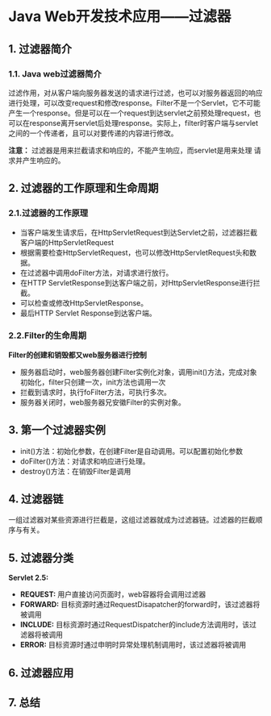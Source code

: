 # Java Web开发技术应用——过滤器
## 1. 过滤器简介

### 1.1. Java web过滤器简介
过滤作用，对从客户端向服务器发送的请求进行过滤，也可以对服务器返回的响应进行处理，可以改变request和修改response。Filter不是一个Servlet，它不可能产生一个response。但是可以在一个request到达servlet之前预处理request，也可以在response离开servlet后处理response。实际上，filter时客户端与servlet之间的一个传递者，且可以对要传递的内容进行修改。

**注意：** 过滤器是用来拦截请求和响应的，不能产生响应，而servlet是用来处理 请求并产生响应的。

## 2. 过滤器的工作原理和生命周期
### 2.1.过滤器的工作原理
* 当客户端发生请求后，在HttpServletRequest到达Servlet之前，过滤器拦截客户端的HttpServletRequest
* 根据需要检查HttpServletRequest，也可以修改HttpServletRequest头和数据。
* 在过滤器中调用doFilter方法，对请求进行放行。
* 在HTTP ServletResponse到达客户端之前，对HttpServletResponse进行拦截。
* 可以检查或修改HttpServletResponse。
* 最后HTTP Servlet Response到达客户端。

### 2.2.Filter的生命周期
**Filter的创建和销毁都又web服务器进行控制**

* 服务器启动时，web服务器创建Filter实例化对象，调用init()方法，完成对象初始化，filter只创建一次，init方法也调用一次
* 拦截到请求时，执行foFilter方法，可执行多次。
* 服务器关闭时，web服务器兄安徽Filter的实例对象。


## 3. 第一个过滤器实例
* init()方法：初始化参数，在创建Filter是自动调用。可以配置初始化参数
* doFilter()方法：对请求和响应进行处理。
* destroy()方法：在销毁Filter是调用


## 4. 过滤器链
一组过滤器对某些资源进行拦截是，这组过滤器就成为过滤器链。过滤器的拦截顺序与<filter-mapping>有关。


## 5. 过滤器分类
**Servlet 2.5:**
* **REQUEST:** 用户直接访问页面时，web容器将会调用过滤器
* **FORWARD:** 目标资源时通过RequestDisapatcher的forward时，该过滤器将被调用
* **INCLUDE:** 目标资源时通过RequestDispatcher的include方法调用时，该过滤器将被调用
* **ERROR:** 目标资源时通过申明时异常处理机制调用时，该过滤器将被调用

## 6. 过滤器应用

## 7. 总结
